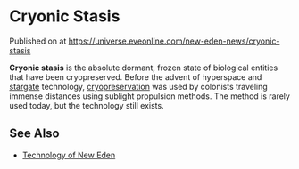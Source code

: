 # Cryonic Stasis
Published on  at https://universe.eveonline.com/new-eden-news/cryonic-stasis

**Cryonic stasis** is the absolute dormant, frozen state of biological
entities that have been cryopreserved. Before the advent of hyperspace
and [stargate](416pCzXGIwn2Tt7feZYSpk) technology,
[cryopreservation](7BF7vZ7qnXecyOK0spBAxA) was used by colonists
traveling immense distances using sublight propulsion methods. The
method is rarely used today, but the technology still exists.

See Also
--------

-   [Technology of New Eden](587lwcyHwGABUvNLgroYNa)
